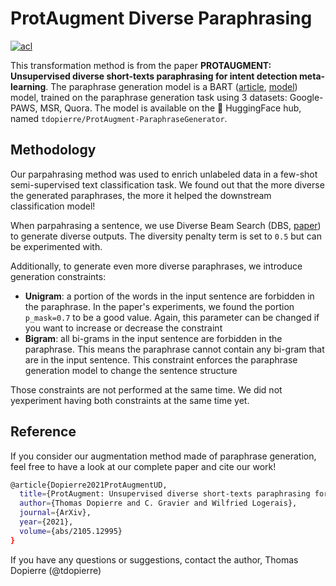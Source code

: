 # ProtAugment Diverse Paraphrasing

[![acl](http://img.shields.io/badge/ACL-2021-f31f32)](https://arxiv.org/abs/2105.12995)

This transformation method is from the paper **PROTAUGMENT: Unsupervised diverse short-texts paraphrasing for intent detection meta-learning**. The paraphrase generation model is a BART ([article](https://ai.facebook.com/research/publications/bart-denoising-sequence-to-sequence-pre-training-for-natural-language-generation-translation-and-comprehension/), [model](https://huggingface.co/facebook/bart-base)) model, trained on the paraphrase generation task using 3 datasets: Google-PAWS, MSR, Quora. The model is available on the 🤗 HuggingFace hub, named `tdopierre/ProtAugment-ParaphraseGenerator`.

## Methodology

Our parpahrasing method was used to enrich unlabeled data in a few-shot semi-supervised text classification task. We found out that the more diverse the generated paraphrases, the more it helped the downstream classification model!
 
When parpahrasing a sentence, we use Diverse Beam Search (DBS, [paper](https://arxiv.org/abs/161.02424)) to generate diverse outputs. The diversity penalty term is set to `0.5` but can be experimented with. 

Additionally, to generate even more diverse paraphrases, we introduce generation constraints:

- **Unigram**: a portion of the words in the input sentence are forbidden in the paraphrase. In the paper's experiments, we found the portion `p_mask=0.7` to be a good value. Again, this parameter can be changed if you want to increase or decrease the constraint
- **Bigram**: all bi-grams in the input sentence are forbidden in the paraphrase. This means the paraphrase cannot contain any bi-gram that are in the input sentence. This constraint enforces the paraphrase generation model to change the sentence structure

Those constraints are not performed at the same time. We did not yexperiment having both constraints at the same time yet.

## Reference

If you consider our augmentation method made of paraphrase generation, feel free to have a look at our complete paper and cite our work!

```bash
@article{Dopierre2021ProtAugmentUD,
  title={ProtAugment: Unsupervised diverse short-texts paraphrasing for intent detection meta-learning},
  author={Thomas Dopierre and C. Gravier and Wilfried Logerais},
  journal={ArXiv},
  year={2021},
  volume={abs/2105.12995}
}
```

If you have any questions or suggestions, contact the author, Thomas Dopierre (@tdopierre)

